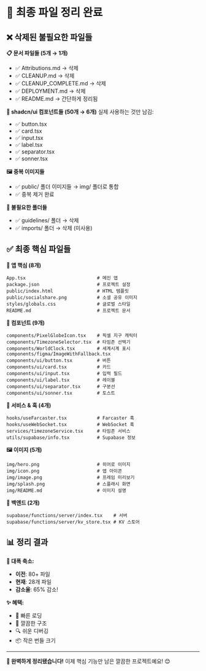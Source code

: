 # 🧹 최종 파일 정리 완료

## ❌ 삭제된 불필요한 파일들

**📋 문서 파일들 (5개 → 1개)**
- ✅ Attributions.md → 삭제
- ✅ CLEANUP.md → 삭제  
- ✅ CLEANUP_COMPLETE.md → 삭제
- ✅ DEPLOYMENT.md → 삭제
- ✅ README.md → 간단하게 정리됨

**🎨 shadcn/ui 컴포넌트들 (50개 → 6개)**
실제 사용하는 것만 남김:
- ✅ button.tsx
- ✅ card.tsx
- ✅ input.tsx
- ✅ label.tsx
- ✅ separator.tsx
- ✅ sonner.tsx

**🖼️ 중복 이미지들**
- ✅ public/ 폴더 이미지들 → img/ 폴더로 통합
- ✅ 중복 제거 완료

**📁 불필요한 폴더들**
- ✅ guidelines/ 폴더 → 삭제
- ✅ imports/ 폴더 → 삭제 (미사용)

## ✅ 최종 핵심 파일들

**📱 앱 핵심 (8개)**
```
App.tsx                          # 메인 앱
package.json                     # 프로젝트 설정
public/index.html                # HTML 템플릿
public/socialshare.png           # 소셜 공유 이미지
styles/globals.css               # 글로벌 스타일
README.md                        # 프로젝트 문서
```

**🎨 컴포넌트 (9개)**
```
components/PixelGlobeIcon.tsx    # 픽셀 지구 캐릭터
components/TimezoneSelector.tsx  # 타임존 선택기
components/WorldClock.tsx        # 세계시계 표시
components/figma/ImageWithFallback.tsx
components/ui/button.tsx         # 버튼
components/ui/card.tsx           # 카드
components/ui/input.tsx          # 입력 필드
components/ui/label.tsx          # 레이블
components/ui/separator.tsx      # 구분선
components/ui/sonner.tsx         # 토스트
```

**🔧 서비스 & 훅 (4개)**
```
hooks/useFarcaster.tsx           # Farcaster 훅
hooks/useWebSocket.tsx           # WebSocket 훅  
services/timezoneService.tsx     # 타임존 서비스
utils/supabase/info.tsx          # Supabase 정보
```

**🖼️ 이미지 (5개)**
```
img/hero.png                     # 히어로 이미지
img/icon.png                     # 앱 아이콘
img/image.png                    # 프레임 미리보기
img/splash.png                   # 스플래시 화면
img/README.md                    # 이미지 설명
```

**🚀 백엔드 (2개)**
```
supabase/functions/server/index.tsx    # 서버
supabase/functions/server/kv_store.tsx # KV 스토어
```

## 📊 정리 결과

**🎉 대폭 축소:**
- **이전**: 80+ 파일
- **현재**: 28개 파일 
- **감소율**: 65% 감소!

**✨ 혜택:**
- 🚀 빠른 로딩
- 🧹 깔끔한 구조  
- 🔍 쉬운 디버깅
- 📦 작은 번들 크기

---

**🎯 완벽하게 정리됐습니다!** 이제 핵심 기능만 남은 깔끔한 프로젝트예요! 😊